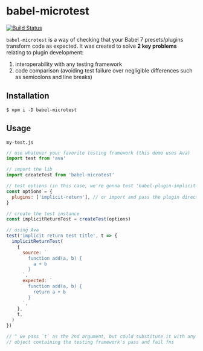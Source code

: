 # babel-microtest

[![Build Status](https://travis-ci.org/harrysolovay/babel-microtest.svg?branch=master)](https://travis-ci.org/harrysolovay/babel-microtest)

`babel-microtest` is a way of checking that your Babel 7 presets/plugins transform code as expected. It was created to solve **2 key problems** relating to plugin development:

1. interoperability with any testing framework
2. code comparison (avoiding test failure over negligible differences such as semicolons and line breaks)

## Installation

```shell
$ npm i -D babel-microtest
```

## Usage

`my-test.js`

```js
// use whatever your favorite testing framework (this demo uses Ava)
import test from 'ava'

// import the lib
import createTest from 'babel-microtest'

// test options (in this case, we're gonna test 'babel-plugin-implicit-return'):
const options = {
  plugins: ['implicit-return'], // or import and pass the plugin directly
}

// create the test instance
const implicitReturnTest = createTest(options)

// using Ava
test('implicit return test title', t => {
  implicitReturnTest(
    {
      source: `
        function add(a, b) {
          a + b
        }
      `,
      expected: `
        function add(a, b) {
          return a + b
        }
      `,
    },
    t,
  )
})

// ^ we pass `t` as the 2nd argument, but could substitute it with any
// object containing the testing framework's pass and fail fns
```
